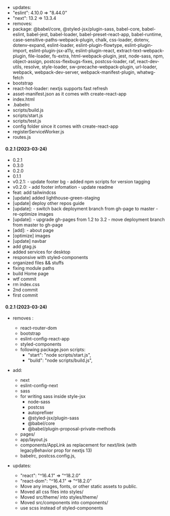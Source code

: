 - updates:
 - "eslint": 4.10.0 => "8.44.0"
 - "next": 13.2 => 13.3.4
- removes: 
 - package: @babel/core, @styled-jsx/plugin-sass, babel-core, babel-eslint, babel-jest, babel-loader, babel-preset-react-app, babel-runtime, case-sensitive-paths-webpack-plugin, chalk, css-loader, dotenv, dotenv-expand, eslint-loader, eslint-plugin-flowtype, eslint-plugin-import, eslint-plugin-jsx-a11y, eslint-plugin-react, extract-text-webpack-plugin, file-loader, fs-extra, html-webpack-plugin, jest, node-sass, npm, object-assign, postcss-flexbugs-fixes, postcss-loader, raf, react-dev-utils, resolve, style-loader, sw-precache-webpack-plugin, url-loader, webpack, webpack-dev-server, webpack-manifest-plugin, whatwg-fetch
 - bootstrap
 - react-hot-loader: nextjs supports fast refresh
 - asset-manifest.json as it comes with create-react-app
 - index.html
 - .babelrc
 - scripts/build.js
 - scripts/start.js
 - scripts/test.js
 - config folder since it comes with create-react-app
 - registerServiceWorker.js
 - routes.js
#### 0.2.1 (2023-03-24)

- 0.2.1
- 0.3.0
- 0.2.0
- 0.1.1
- v0.2.1: - update footer bg - added npm scripts for version tagging
- v0.2.0: - add footer infomation - update readme
- feat: add tailwindcss
- [update] added lighthouse-green-staging
- [update] deploy other repos guide
- [update]: - switch back deployment branch from gh-page to master - re-optimize images
- [update]: - upgrade gh-pages from 1.2 to 3.2 - move deployment branch from master to gh-page
- [add]: - about page
- [optimize] images
- [update] navbar
- add gtag.js
- added services for desktop
- responsive with styled-components
- organized files && stuffs
- fixing module paths
- build Home page
- wtf commit
- rm index.css
- 2nd commit
- first commit

#### 0.2.1 (2023-03-24)
 - removes : 
    - react-router-dom
    - bootstrap
    - eslint-config-react-app
    - styled-components
    - following package.json scripts:
      - "start": "node scripts/start.js",
      - "build": "node scripts/build.js",

 - add:
    - next
    - eslint-config-next
    - sass
    - for writing sass inside style-jsx
      - node-sass
      - postcss
      - autoprefixer
      - @styled-jsx/plugin-sass
      - @babel/core
      - @babel/plugin-proposal-private-methods
    - pages/
    - app/layout.js
    - components/AppLink as replacement for next/link (with legacyBehavior prop for nextjs 13)
    - babelrc, postcss.config.js,

 - updates:
   - "react": "^16.4.1" => "^18.2.0"
   - "react-dom": "^16.4.1" => "^18.2.0"
   - Move any images, fonts, or other static assets to public.
   - Moved all css files into styles/
   - Moved src/theme/ into styles/theme/
   - Moved src/components into components/
   - use scss instead of styled-components
